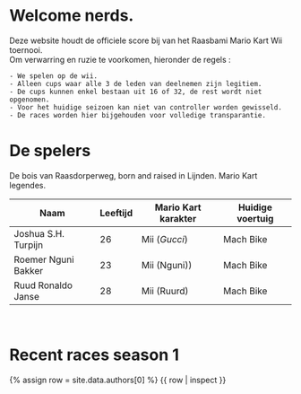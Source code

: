 # Welcome nerds.

Deze website houdt de officiele score bij van het Raasbami Mario Kart Wii toernooi.  
Om verwarring en ruzie te voorkomen, hieronder de regels :
```
- We spelen op de wii.  
- Alleen cups waar alle 3 de leden van deelnemen zijn legitiem.
- De cups kunnen enkel bestaan uit 16 of 32, de rest wordt niet opgenomen.
- Voor het huidige seizoen kan niet van controller worden gewisseld.
- De races worden hier bijgehouden voor volledige transparantie.
```

# De spelers
De bois van Raasdorperweg, born and raised in Lijnden. Mario Kart legendes.

Naam | Leeftijd | Mario Kart karakter | Huidige voertuig
------------ | ------------- | ------------- | -------------
Joshua S.H. Turpijn| 26| Mii ($Gucci$) | Mach Bike
Roemer Nguni Bakker| 23| Mii (Nguni)) | Mach Bike
Ruud Ronaldo Janse | 28| Mii (Ruurd) | Mach Bike
<br>

# Recent races season 1
{% assign row = site.data.authors[0] %}
{{ row | inspect }}